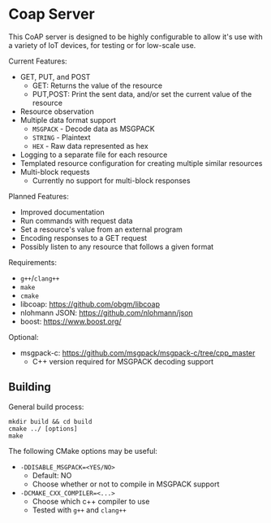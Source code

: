 Coap Server
===========

This CoAP server is designed to be highly configurable to allow it's use with a
variety of IoT devices, for testing or for low-scale use.

Current Features:
 - GET, PUT, and POST
    - GET: Returns the value of the resource
    - PUT,POST: Print the sent data, and/or set the current value of the resource
 - Resource observation
 - Multiple data format support
    - `MSGPACK` - Decode data as MSGPACK
    - `STRING` - Plaintext
    - `HEX` - Raw data represented as hex
 - Logging to a separate file for each resource
 - Templated resource configuration for creating multiple similar resources
 - Multi-block requests
    - Currently no support for multi-block responses

Planned Features:
 - Improved documentation
 - Run commands with request data
 - Set a resource's value from an external program
 - Encoding responses to a GET request
 - Possibly listen to any resource that follows a given format

Requirements:
 - `g++`/`clang++`
 - `make`
 - `cmake`
 - libcoap: https://github.com/obgm/libcoap
 - nlohmann JSON: https://github.com/nlohmann/json
 - boost: https://www.boost.org/

Optional:
 - msgpack-c: https://github.com/msgpack/msgpack-c/tree/cpp_master
   - C++ version required for MSGPACK decoding support

Building
--------
General build process:

    mkdir build && cd build
    cmake ../ [options]
    make

The following CMake options may be useful:
 - `-DDISABLE_MSGPACK=<YES/NO>`
   - Default: NO
   - Choose whether or not to compile in MSGPACK support
 - `-DCMAKE_CXX_COMPILER=<...>`
   - Choose which c++ compiler to use
   - Tested with `g++` and `clang++`

